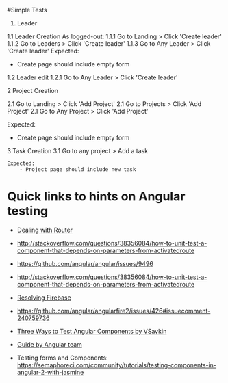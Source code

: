 #Simple Tests

1. Leader

1.1 Leader Creation
As logged-out:
1.1.1 Go to Landing > Click 'Create leader'
1.1.2 Go to Leaders > Click 'Create leader'
1.1.3 Go to Any Leader > Click 'Create leader'
Expected:

* Create page should include empty form

1.2 Leader edit
1.2.1 Go to Any Leader > Click 'Create leader'

2 Project Creation

2.1 Go to Landing > Click 'Add Project'
2.1 Go to Projects > Click 'Add Project'
2.1 Go to Any Project > Click 'Add Project'

Expected:

* Create page should include empty form

3 Task Creation
3.1 Go to any project > Add a task

    Expected:
        - Project page should include new task


# Quick links to hints on Angular testing

* [Dealing with Router](http://stackoverflow.com/questions/39577920/angular-2-unit-testing-components-with-routerlink/39579009#39579009)
* http://stackoverflow.com/questions/38356084/how-to-unit-test-a-component-that-depends-on-parameters-from-activatedroute
* https://github.com/angular/angular/issues/9496
* http://stackoverflow.com/questions/38356084/how-to-unit-test-a-component-that-depends-on-parameters-from-activatedroute

* [Resolving Firebase](http://stackoverflow.com/questions/42692901/angular2-karma-test-failed-no-provider-for-token-firebaseurl)
 * https://github.com/angular/angularfire2/issues/426#issuecomment-240759736

* [Three Ways to Test Angular Components by VSavkin](https://vsavkin.com/three-ways-to-test-angular-2-components-dcea8e90bd8d)
* [Guide by Angular team](https://angular.io/docs/ts/latest/guide/testing.html)
* Testing forms and Components: https://semaphoreci.com/community/tutorials/testing-components-in-angular-2-with-jasmine
